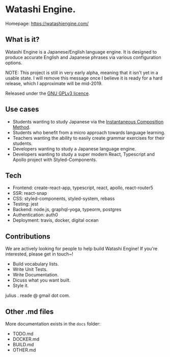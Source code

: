 # Watashi Engine.

Homepage: https://watashiengine.com/ 

## What is it?

Watashi Engine is a Japanese/English language engine. It is designed to produce accurate English and Japanese phrases via various configuration options.

NOTE: This project is still in very early alpha, meaning that it isn't yet in a usable state. I will remove this message once I believe it is ready for a hard release, which I approximate will be mid-2019. 

Released under the [GNU GPLv3 licence](https://github.com/dottjt/watashi-engine/blob/master/LICENSE).

## Use cases

  - Students wanting to study Japanese via the [Instantaneous Composition Method](https://watashiengine.com/blog/what-is-the-instantaneous-composition-method).
  - Students who benefit from a micro approach towards language learning.
  - Teachers wanting the ability to easily create grammar exercises for their students.
  - Developers wanting to study a Japanese language engine.
  - Developers wanting to study a super modern React, Typescript and Apollo project with Styled-Components.

## Tech

- Frontend: create-react-app, typescript, react, apollo, react-router5
- SSR: react-snap
- CSS: styled-components, styled-system, rebass
- Testing: jest
- Backend: node.js, graphql-yoga, typeorm, postgres
- Authentication: auth0
- Deployment: travis, docker, digital ocean

## Contributions

We are actively looking for people to help build Watashi Engine! If you're interested, please get in touch~!

- Build vocabulary lists.
- Write Unit Tests.
- Write Documentation.
- Dicuss what you want built. 
- Style it. 

julius . reade @ gmail dot com. 

## Other .md files

More documentation exists in the `docs` folder:

- TODO.md
- DOCKER.md
- BUILD.md
- OTHER.md
